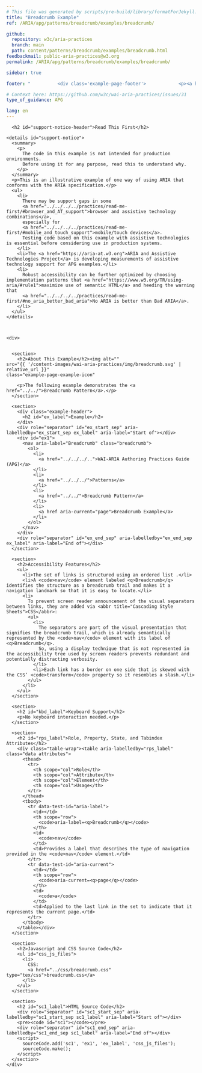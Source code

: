 ```yaml
---
# This file was generated by scripts/pre-build/library/formatForJekyll.js
title: "Breadcrumb Example"
ref: /ARIA/apg/patterns/breadcrumb/examples/breadcrumb/

github:
  repository: w3c/aria-practices
  branch: main
  path: content/patterns/breadcrumb/examples/breadcrumb.html
feedbackmail: public-aria-practices@w3.org
permalink: /ARIA/apg/patterns/breadcrumb/examples/breadcrumb/

sidebar: true

footer: "          <div class='example-page-footer'>            <p><a href='https://github.com/w3c/aria-practices/projects/21'>View issues related to this example</a></p>            <p>Page last updated: 16 November 2022</p>          </div>        "

# Context here: https://github.com/w3c/wai-aria-practices/issues/31
type_of_guidance: APG

lang: en
---
```

<meta charset="utf-8" />
<meta name="viewport" content="width=device-width, initial-scale=1.0" />
<title>Breadcrumb Example</title>

<script src="../../../../shared/js/examples.js"></script>
<script src="../../../../shared/js/highlight.pack.js"></script>
<script src="../../../../shared/js/app.js"></script>
<script src="../../../../shared/js/skipto.js"></script>

<link href="../css/breadcrumb.css" rel="stylesheet" />


<link 
  rel="stylesheet"
  href="{{ '/content-assets/wai-aria-practices/styles.css' | relative_url }}"
>
<!-- Code highlighting styles -->
<link 
  rel="stylesheet"
  href="{{ '/ARIA/apg/shared/css/github.css' | relative_url }}"
>

<script>
const addBodyClass = undefined;
const enableSidebar = true;
if (addBodyClass) document.body.classList.add(addBodyClass);
if (enableSidebar) document.body.classList.add('has-sidebar');
</script>
    

<script>
    const parentPage = window.location.pathname.match(
      /\/(patterns|practices)\//
    )?.[1];
    if (parentPage) {
      const parentHref = 'a[href*="' + parentPage + '"]';
      document.querySelector(parentHref).classList.add('active');
    }
  </script>
<div>

      <h2 id="support-notice-header">Read This First</h2>
      
    <details id="support-notice">
      <summary>
        <p>
          The code in this example is not intended for production environments.
          Before using it for any purpose, read this to understand why.
        </p>
      </summary>
      <p>This is an illustrative example of one way of using ARIA that conforms with the ARIA specification.</p>
      <ul>
        <li>
          There may be support gaps in some
          <a href="../../../../practices/read-me-first/#browser_and_AT_support">browser and assistive technology combinations</a>,
          especially for
          <a href="../../../../practices/read-me-first/#mobile_and_touch_support">mobile/touch devices</a>.
          Testing code based on this example with assistive technologies is essential before considering use in production systems.
        </li>
        <li>The <a href="https://aria-at.w3.org">ARIA and Assistive Technologies Project</a> is developing measurements of assistive technology support for APG examples.</li>
        <li>
          Robust accessibility can be further optimized by choosing implementation patterns that <a href="https://www.w3.org/TR/using-aria/#rule1">maximize use of semantic HTML</a> and heeding the warning that
          <a href="../../../../practices/read-me-first/#no_aria_better_bad_aria">No ARIA is better than Bad ARIA</a>.
        </li>
      </ul>
    </details>
  
    
    
    <div>
      

      <section>
        <h2>About This Example</h2><img alt=""
    src="{{ '/content-images/wai-aria-practices/img/breadcrumb.svg' | relative_url }}"
    class="example-page-example-icon"
  >
        <p>The following example demonstrates the <a href="../../">Breadcrumb Pattern</a>.</p>
      </section>

      <section>
        <div class="example-header">
          <h2 id="ex_label">Example</h2>
        </div>
        <div role="separator" id="ex_start_sep" aria-labelledby="ex_start_sep ex_label" aria-label="Start of"></div>
        <div id="ex1">
          <nav aria-label="Breadcrumb" class="breadcrumb">
            <ol>
              <li>
                <a href="../../../..">WAI-ARIA Authoring Practices Guide (APG)</a>
              </li>
              <li>
                <a href="../../../">Patterns</a>
              </li>
              <li>
                <a href="../../">Breadcrumb Pattern</a>
              </li>
              <li>
                <a href aria-current="page">Breadcrumb Example</a>
              </li>
            </ol>
          </nav>
        </div>
        <div role="separator" id="ex_end_sep" aria-labelledby="ex_end_sep ex_label" aria-label="End of"></div>
      </section>

      <section>
        <h2>Accessibility Features</h2>
        <ul>
          <li>The set of links is structured using an ordered list .</li>
          <li>A <code>nav</code> element labeled <q>Breadcrumb</q> identifies the structure as a breadcrumb trail and makes it a navigation landmark so that it is easy to locate.</li>
          <li>
            To prevent screen reader announcement of the visual separators between links, they are added via <abbr title="Cascading Style Sheets">CSS</abbr>:
            <ul>
              <li>
                The separators are part of the visual presentation that signifies the breadcrumb trail, which is already semantically represented by the <code>nav</code> element with its label of <q>Breadcrumb</q>.
                So, using a display technique that is not represented in the accessibility tree used by screen readers prevents redundant and potentially distracting verbosity.
              </li>
              <li>Each link has a border on one side that is skewed with the CSS’ <code>transform</code> property so it resembles a slash.</li>
            </ul>
          </li>
        </ul>
      </section>

      <section>
        <h2 id="kbd_label">Keyboard Support</h2>
        <p>No keyboard interaction needed.</p>
      </section>

      <section>
        <h2 id="rps_label">Role, Property, State, and Tabindex Attributes</h2>
        <div class="table-wrap"><table aria-labelledby="rps_label" class="data attributes">
          <thead>
            <tr>
              <th scope="col">Role</th>
              <th scope="col">Attribute</th>
              <th scope="col">Element</th>
              <th scope="col">Usage</th>
            </tr>
          </thead>
          <tbody>
            <tr data-test-id="aria-label">
              <td></td>
              <th scope="row">
                <code>aria-label=<q>Breadcrumb</q></code>
              </th>
              <td>
                <code>nav</code>
              </td>
              <td>Provides a label that describes the type of navigation provided in the <code>nav</code> element.</td>
            </tr>
            <tr data-test-id="aria-current">
              <td></td>
              <th scope="row">
                <code>aria-current=<q>page</q></code>
              </th>
              <td>
                <code>a</code>
              </td>
              <td>Applied to the last link in the set to indicate that it represents the current page.</td>
            </tr>
          </tbody>
        </table></div>
      </section>

      <section>
        <h2>Javascript and CSS Source Code</h2>
        <ul id="css_js_files">
          <li>
            CSS:
            <a href="../css/breadcrumb.css" type="tex/css">breadcrumb.css</a>
          </li>
        </ul>
      </section>

      <section>
        <h2 id="sc1_label">HTML Source Code</h2>
        <div role="separator" id="sc1_start_sep" aria-labelledby="sc1_start_sep sc1_label" aria-label="Start of"></div>
        <pre><code id="sc1"></code></pre>
        <div role="separator" id="sc1_end_sep" aria-labelledby="sc1_end_sep sc1_label" aria-label="End of"></div>
        <script>
          sourceCode.add('sc1', 'ex1', 'ex_label', 'css_js_files');
          sourceCode.make();
        </script>
      </section>
    </div>
  
</div>
<script 
  src="{{ '/ARIA/apg/shared/js/skipto.js' | relative_url }}"
></script>
